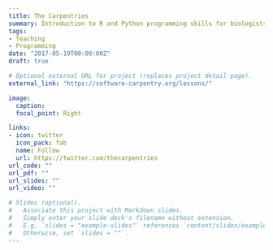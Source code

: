 ```yaml
---
title: The Carpentries
summary: Introduction to R and Python programming skills for biologists
tags:
- Teaching
- Programming
date: "2017-05-19T00:00:00Z"
draft: true

# Optional external URL for project (replaces project detail page).
external_link: "https://software-carpentry.org/lessons/"

image:
  caption:
  focal_point: Right

links:
- icon: twitter
  icon_pack: fab
  name: Follow
  url: https://twitter.com/thecarpentries
url_code: ""
url_pdf: ""
url_slides: ""
url_video: ""

# Slides (optional).
#   Associate this project with Markdown slides.
#   Simply enter your slide deck's filename without extension.
#   E.g. `slides = "example-slides"` references `content/slides/example-slides.md`.
#   Otherwise, set `slides = ""`.
---
```

